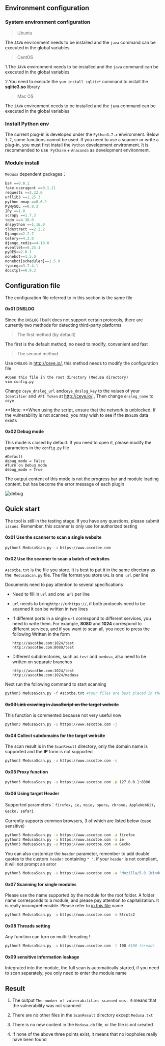 ##  Environment configuration

### System environment configuration

> Ubuntu

The `JAVA` environment needs to be installed and the `java` command can be executed in the global variables

> CentOS

1.The `JAVA` environment needs to be installed and the `java` command can be executed in the global variables

2.You need to execute the `yum install sqlite*` command to install the **sqlite3.so** library

> Mac OS

The `JAVA` environment needs to be installed and the `java` command can be executed in the global variables

### Install Python env

The current plug-in is developed under the `Python3.7.x` environment. Below` 3.7`, some functions cannot be used. If you need to use a scanner or write a plug-in, you must first install the `Python` development environment. It is recommended to use` PyCharm` + `Anaconda` as development environment.

### Module install

`Medusa` dependent packages：

```python
bs4 ==0.0.1
fake-useragent ==0.1.11
requests ==2.22.0
urllib3 ==1.25.3
python-nmap ==0.6.1
PyMySQL ==0.9.3
IPy ==1.0
scrapy ==1.7.3
tqdm ==4.38.0
dnspython ==1.16.0
tldextract ==2.2.2
Django==2.2.7
Celery==4.3.0
django_redis==4.10.0
eventlet==0.25.1
pyDES==2.0.1
nonebot==1.5.0
nonebot[scheduler]==1.5.0
typing==3.7.4.1
docxtpl==0.9.2
```


## Configuration file

The configuration file referred to in this section is the same file

#### 0x01 DNSLOG

Since the `DNSLOG` I built does not support certain protocols, there are currently two methods for detecting third-party platforms

> The first method (by default)

The first is the default method, no need to modify, convenient and fast

> The second method

Use `DNSLOG` in http://ceye.io/, this method needs to modify the configuration file

```
#Open this file in the root directory (Medusa directory)
vim config.py
```

Change `ceye_dnslog_url` and`ceye_dnslog_key` to the values of your `Identifier` and` API Token` at http://ceye.io/ , Then change `dnslog_name` to `ceye`

**Note: **When using the script, ensure that the network is unblocked. If the vulnerability is not scanned, you may wish to see if the `DNSLOG` data exists

#### 0x02 Debug mode 

This mode is closed by default. If you need to open it, please modify the parameters in the `config.py` file

```
#Default
debug_mode = False
#Turn on Debug mode
debug_mode = True
```

The output content of this mode is not the progress bar and module loading content, but has become the error message of each plugin

![debug](https://github.com/Ascotbe/Random-img/blob/master/Medusa/0.76Debug.gif?raw=true)

## Quick start

The tool is still in the testing stage. If you have any questions, please submit `issues`. Remember, this scanner is only use for authorized testing

#### 0x01 Use the scanner to scan a single website
```bash
python3 MedusaScan.py -u https://www.ascotbe.com
```

#### 0x02 Use the scanner to scan a batch of websites

`Ascotbe.txt` is the file you store. It is best to put it in the same directory as the` MedusaScan.py` file. The file format you store `URL` is one` url` per line

Documents need to pay attention to several specifications

- Need to fill in `url` and one` url` per line

- `url` needs to bring` http:// `or` https:// `, if both protocols need to be scanned it can be written in two lines

- If different ports in a single `url` correspond to different services, you need to write them. For example, **8080** and **1024** correspond to different services, and if you want to scan all, you need to press the following Written in the form

  ```
  http://ascotbe.com:1024/test
  http://ascotbe.com:8080/test
  ```

- Different subdirectories, such as `test` and` medusa`, also need to be written on separate branches

  ```
  http://ascotbe.com:1024/test
  http://ascotbe.com:1024/medusa
  ```

Next run the following command to start scanning

```bash
python3 MedusaScan.py -f Ascotbe.txt #Your files are best placed in the same level as MedusaScan
```

#### ~~0x03 Link crawling in JavaScript on the target website~~

This function is commented because not very useful now

```bash
python3 MedusaScan.py -u https://www.ascotbe.com -j
```

#### 0x04 Collect subdomains for the target website

The scan result is in the `ScanResult` directory, only the domain name is supported and the **IP** form is not supported

```bash
python3 MedusaScan.py -u https://www.ascotbe.com -s
```

#### 0x05 Proxy function

```bash
python3 MedusaScan.py -u https://www.ascotbe.com -p 127.0.0.1:8080
```

#### 0x06 Using target Header

Supported parameters：`firefox`，`ie`，`msie`，`opera`，`chrome`，`AppleWebKit`，`Gecko`，`safari `

Currently supports common browsers, 3 of which are listed below (case sensitive)

```bash
python3 MedusaScan.py -u https://www.ascotbe.com -a firefox
python3 MedusaScan.py -u https://www.ascotbe.com -a ie
python3 MedusaScan.py -u https://www.ascotbe.com -a Gecko
```

You can also customize the `header` parameter, remember to add double quotes to the custom` header` containing `" "`, if your `header` is not compliant, it will not prompt an error

```bash
python3 MedusaScan.py -u https://www.ascotbe.com -a "Mozilla/5.0 (Windows NT 5.1) AppleWebKit/537.36 (KHTML, like Gecko) Chrome/35.0.2117.157 Safari/537.36"
```

#### 0x07 Scanning for single modules

Please use the name supported by the module for the root folder. A folder name corresponds to a module, and please pay attention to capitalization. It is really incomprehensible. Please refer to [in this file](https://www.ascotbe.com/Medusa/Documentation/#/PluginDirectory) name

```bash
python3 MedusaScan.py -u https://www.ascotbe.com -m Struts2
```

#### 0x08 Threads setting

Any function can turn on multi-threading !

```bash
python3 MedusaScan.py -u https://www.ascotbe.com -t 100 #100 threads
```

#### 0x09 sensitive information leakage

Integrated into the module, the full scan is automatically started, if you need to scan separately, you only need to enter the module name



## Result

1. The output `The number of vulnerabilities scanned was: 0` means that the vulnerability was not scanned

2. There are no other files in the `ScanResult` directory except `Medusa.txt`

3. There is no new content in the `Medusa.db` file, or the file is not created

4. If none of the above three points exist, it means that no loopholes really have been found

